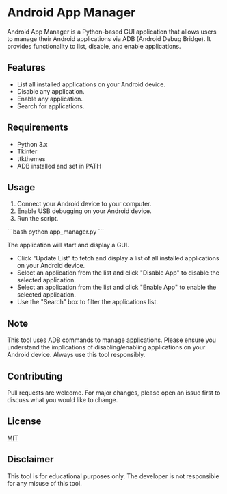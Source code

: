 # Android App Manager

Android App Manager is a Python-based GUI application that allows users to manage their Android applications via ADB (Android Debug Bridge). It provides functionality to list, disable, and enable applications.

## Features

- List all installed applications on your Android device.
- Disable any application.
- Enable any application.
- Search for applications.

## Requirements

- Python 3.x
- Tkinter
- ttkthemes
- ADB installed and set in PATH

## Usage

1. Connect your Android device to your computer.
2. Enable USB debugging on your Android device.
3. Run the script.

\`\`\`bash
python app_manager.py
\`\`\`

The application will start and display a GUI.

- Click "Update List" to fetch and display a list of all installed applications on your Android device.
- Select an application from the list and click "Disable App" to disable the selected application.
- Select an application from the list and click "Enable App" to enable the selected application.
- Use the "Search" box to filter the applications list.

## Note

This tool uses ADB commands to manage applications. Please ensure you understand the implications of disabling/enabling applications on your Android device. Always use this tool responsibly.

## Contributing

Pull requests are welcome. For major changes, please open an issue first to discuss what you would like to change.

## License

[MIT](https://choosealicense.com/licenses/mit/)

## Disclaimer

This tool is for educational purposes only. The developer is not responsible for any misuse of this tool.
